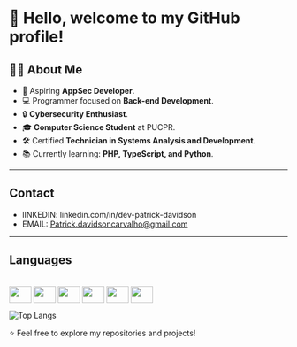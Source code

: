 # 👋 Hello, welcome to my GitHub profile!



## 👨‍🎓 About Me  
- 🎯 Aspiring **AppSec Developer**.  
- 💻 Programmer focused on **Back-end Development**.  
- 🔒 **Cybersecurity Enthusiast**.  
- 🎓 **Computer Science Student** at PUCPR.  
- 🛠️ Certified **Technician in Systems Analysis and Development**.  
- 📚 Currently learning: **PHP, TypeScript, and Python**.  

---

## Contact
  - lINKEDIN: linkedin.com/in/dev-patrick-davidson
  - EMAIL: Patrick.davidsoncarvalho@gmail.com

---
## Languages

<div style="display: inline_block"><br>
<img align="center" height="30" width="40" src="https://cdn.jsdelivr.net/gh/devicons/devicon@latest/icons/javascript/javascript-original.svg" />          
<img align="center" height="30" width="40" src="https://cdn.jsdelivr.net/gh/devicons/devicon@latest/icons/typescript/typescript-original.svg" />
<img align="center" height="30" width="40" src="https://cdn.jsdelivr.net/gh/devicons/devicon@latest/icons/python/python-original.svg" />
<img align="center" height="30" width="40" src="https://cdn.jsdelivr.net/gh/devicons/devicon@latest/icons/php/php-original.svg" />
<img align="center" height="30" width="40" src="https://cdn.jsdelivr.net/gh/devicons/devicon@latest/icons/csharp/csharp-original.svg" />
<img align="center" height="30" width="40" src="https://cdn.jsdelivr.net/gh/devicons/devicon@latest/icons/java/java-original.svg" />
</div>          
          
          
          
          
![Top Langs](https://github-readme-stats.vercel.app/api/top-langs/?username=devPatrickDavidson&layout=compact&theme=midnight-purple)

⭐ Feel free to explore my repositories and projects!  

